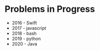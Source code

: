 # Problems in Progress
- 2016 - Swift
- 2017 - javascript
- 2018 - bash
- 2019 - python
- 2020 - Java
